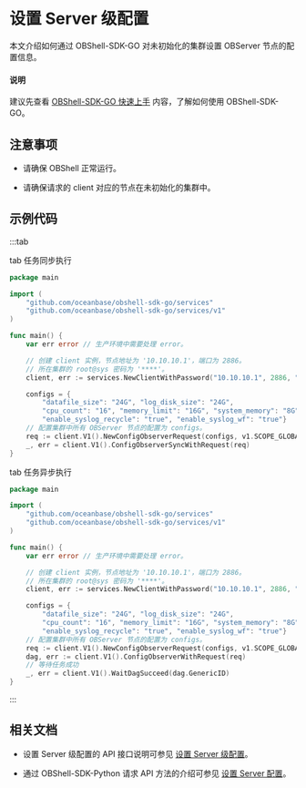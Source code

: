 # 设置 Server 级配置

本文介绍如何通过 OBShell-SDK-GO 对未初始化的集群设置 OBServer 节点的配置信息。

<main id="notice" type='explain'>
  <h4>说明</h4>
  <p>建议先查看 <a href='100.quickstart-of-go.md'>OBShell-SDK-GO 快速上手</a> 内容，了解如何使用 OBShell-SDK-GO。</p>
</main>

## 注意事项

* 请确保 OBShell 正常运行。

* 请确保请求的 client 对应的节点在未初始化的集群中。

## 示例代码

:::tab

tab 任务同步执行

```go
package main

import (
    "github.com/oceanbase/obshell-sdk-go/services"
    "github.com/oceanbase/obshell-sdk-go/services/v1"
)

func main() {
    var err error // 生产环境中需要处理 error。

    // 创建 client 实例，节点地址为 '10.10.10.1'，端口为 2886。
    // 所在集群的 root@sys 密码为 '****'。
    client, err := services.NewClientWithPassword("10.10.10.1", 2886, "***")

    configs = {
        "datafile_size": "24G", "log_disk_size": "24G",
        "cpu_count": "16", "memory_limit": "16G", "system_memory": "8G",
        "enable_syslog_recycle": "true", "enable_syslog_wf": "true"}
    // 配置集群中所有 OBServer 节点的配置为 configs。
    req := client.V1().NewConfigObserverRequest(configs, v1.SCOPE_GLOBAL)
    _, err = client.V1().ConfigObserverSyncWithRequest(req)
}
```

tab 任务异步执行

```go
package main

import (
    "github.com/oceanbase/obshell-sdk-go/services"
    "github.com/oceanbase/obshell-sdk-go/services/v1"
)

func main() {
    var err error // 生产环境中需要处理 error。

    // 创建 client 实例，节点地址为 '10.10.10.1'，端口为 2886。
    // 所在集群的 root@sys 密码为 '****'。
    client, err := services.NewClientWithPassword("10.10.10.1", 2886, "***")

    configs = {
        "datafile_size": "24G", "log_disk_size": "24G",
        "cpu_count": "16", "memory_limit": "16G", "system_memory": "8G",
        "enable_syslog_recycle": "true", "enable_syslog_wf": "true"}
    // 配置集群中所有 OBServer 节点的配置为 configs。
    req := client.V1().NewConfigObserverRequest(configs, v1.SCOPE_GLOBAL)
    dag, err := client.V1().ConfigObserverWithRequest(req)
    // 等待任务成功
    _, err = client.V1().WaitDagSucceed(dag.GenericID)
}
```

:::

## 相关文档

* 设置 Server 级配置的 API 接口说明可参见 [设置 Server 级配置](../../400.obshell-api-reference/500.set-server-level.md)。

* 通过 OBShell-SDK-Python 请求 API 方法的介绍可参见 [设置 Server 配置](../100.python/500.set-server-level-of-python.md)。
